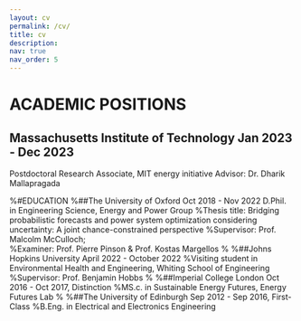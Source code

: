 ```yaml
---
layout: cv
permalink: /cv/
title: cv
description: 
nav: true
nav_order: 5
---
```



# ACADEMIC POSITIONS
## Massachusetts Institute of Technology                                                                                     Jan 2023 - Dec 2023
Postdoctoral Research Associate, MIT energy initiative
Advisor: Dr. Dharik Mallapragada 

%#EDUCATION
%##The University of Oxford                                                     				Oct 2018 - Nov 2022 D.Phil. in Engineering Science, Energy and Power Group 
%Thesis title: Bridging probabilistic forecasts and power system optimization considering uncertainty: A joint chance-constrained perspective
%Supervisor: Prof. Malcolm McCulloch;   
%Examiner: Prof. Pierre Pinson & Prof. Kostas Margellos
%
%##Johns Hopkins University                                                                       	     April 2022 - October 2022
%Visiting student in Environmental Health and Engineering, Whiting School of Engineering
%Supervisor: Prof. Benjamin Hobbs
%
%##Imperial College London                                                                                           Oct 2016 - Oct 2017, Distinction
%MS.c. in Sustainable Energy Futures, Energy Futures Lab 
%
%##The University of Edinburgh                                                                                   Sep 2012 - Sep 2016, First-Class
%B.Eng. in Electrical and Electronics Engineering
